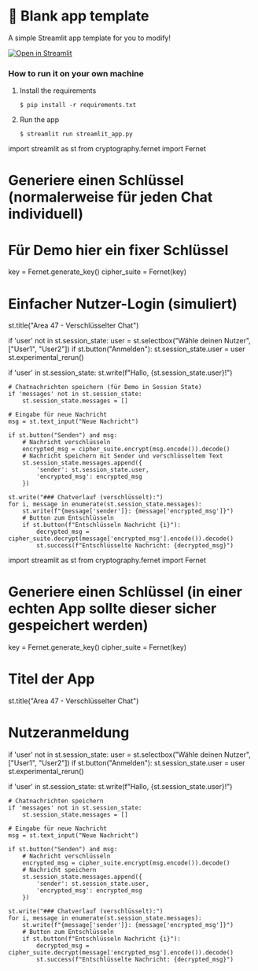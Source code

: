 # 🎈 Blank app template

A simple Streamlit app template for you to modify!

[![Open in Streamlit](https://static.streamlit.io/badges/streamlit_badge_black_white.svg)](https://blank-app-template.streamlit.app/)

### How to run it on your own machine

1. Install the requirements

   ```
   $ pip install -r requirements.txt
   ```

2. Run the app

   ```
   $ streamlit run streamlit_app.py
   ```
import streamlit as st
from cryptography.fernet import Fernet

# Generiere einen Schlüssel (normalerweise für jeden Chat individuell)
# Für Demo hier ein fixer Schlüssel
key = Fernet.generate_key()
cipher_suite = Fernet(key)

# Einfacher Nutzer-Login (simuliert)
st.title("Area 47 - Verschlüsselter Chat")

if 'user' not in st.session_state:
    user = st.selectbox("Wähle deinen Nutzer", ["User1", "User2"])
    if st.button("Anmelden"):
        st.session_state.user = user
        st.experimental_rerun()

if 'user' in st.session_state:
    st.write(f"Hallo, {st.session_state.user}!")

    # Chatnachrichten speichern (für Demo in Session State)
    if 'messages' not in st.session_state:
        st.session_state.messages = []

    # Eingabe für neue Nachricht
    msg = st.text_input("Neue Nachricht")

    if st.button("Senden") and msg:
        # Nachricht verschlüsseln
        encrypted_msg = cipher_suite.encrypt(msg.encode()).decode()
        # Nachricht speichern mit Sender und verschlüsseltem Text
        st.session_state.messages.append({
            'sender': st.session_state.user,
            'encrypted_msg': encrypted_msg
        })

    st.write("### Chatverlauf (verschlüsselt):")
    for i, message in enumerate(st.session_state.messages):
        st.write(f"{message['sender']}: {message['encrypted_msg']}")
        # Button zum Entschlüsseln
        if st.button(f"Entschlüsseln Nachricht {i}"):
            decrypted_msg = cipher_suite.decrypt(message['encrypted_msg'].encode()).decode()
            st.success(f"Entschlüsselte Nachricht: {decrypted_msg}")
import streamlit as st
from cryptography.fernet import Fernet

# Generiere einen Schlüssel (in einer echten App sollte dieser sicher gespeichert werden)
key = Fernet.generate_key()
cipher_suite = Fernet(key)

# Titel der App
st.title("Area 47 - Verschlüsselter Chat")

# Nutzeranmeldung
if 'user' not in st.session_state:
    user = st.selectbox("Wähle deinen Nutzer", ["User1", "User2"])
    if st.button("Anmelden"):
        st.session_state.user = user
        st.experimental_rerun()

if 'user' in st.session_state:
    st.write(f"Hallo, {st.session_state.user}!")

    # Chatnachrichten speichern
    if 'messages' not in st.session_state:
        st.session_state.messages = []

    # Eingabe für neue Nachricht
    msg = st.text_input("Neue Nachricht")

    if st.button("Senden") and msg:
        # Nachricht verschlüsseln
        encrypted_msg = cipher_suite.encrypt(msg.encode()).decode()
        # Nachricht speichern
        st.session_state.messages.append({
            'sender': st.session_state.user,
            'encrypted_msg': encrypted_msg
        })

    st.write("### Chatverlauf (verschlüsselt):")
    for i, message in enumerate(st.session_state.messages):
        st.write(f"{message['sender']}: {message['encrypted_msg']}")
        # Button zum Entschlüsseln
        if st.button(f"Entschlüsseln Nachricht {i}"):
            decrypted_msg = cipher_suite.decrypt(message['encrypted_msg'].encode()).decode()
            st.success(f"Entschlüsselte Nachricht: {decrypted_msg}")
